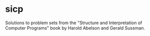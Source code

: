 # sicp
Solutions to problem sets from the "Structure and Interpretation of Computer Programs" book by Harold Abelson and Gerald Sussman.

